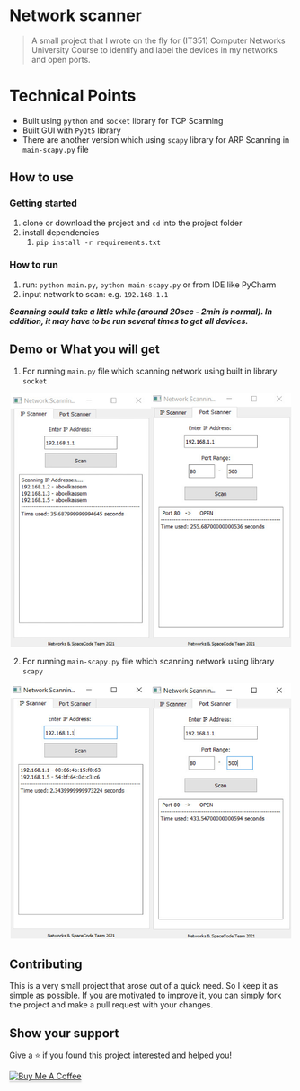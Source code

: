 # Network scanner

> A small project that I wrote on the fly for (IT351) Computer Networks University Course to identify and label the devices in my networks and open ports.

# Technical Points
- Built using `python` and `socket` library for TCP Scanning
- Built GUI with `PyQt5` library
- There are another version which using `scapy` library for ARP Scanning in `main-scapy.py` file

## How to use

### Getting started
 1. clone or download the project and `cd` into the project folder
 2. install dependencies
    1. `pip install -r requirements.txt`

### How to run
1. run: `python main.py`, `python main-scapy.py` or from IDE like PyCharm
2. input network to scan: e.g. `192.168.1.1`

***Scanning could take a little while (around 20sec - 2min is normal). In addition, it may have to be run several times to get all devices.***

## Demo or What you will get
1. For running `main.py` file which scanning network using built in library `socket`

<p align="center" width="100%">
  <img src="https://github.com/aboelkassem/Network-Scanner/blob/master/images/main.jpg" width="500" hight="500"/>
</p>

2. For running `main-scapy.py` file which scanning network using library `scapy`

<p align="center" width="100%">
  <img src="https://github.com/aboelkassem/Network-Scanner/blob/master/images/main-scapy.jpg" width="500" hight="500"/>
</p>

## Contributing
This is a very small project that arose out of a quick need. So I keep it as simple as possible. If you are motivated to improve it, you can simply fork the project and make a pull request with your changes. 

## Show your support

Give a ⭐️ if you found this project interested and helped you!

<a href="https://www.buymeacoffee.com/aboelkassem" target="_blank"><img src="https://www.buymeacoffee.com/assets/img/custom_images/orange_img.png" alt="Buy Me A Coffee" style="height: 41px !important;width: 174px !important;box-shadow: 0px 3px 2px 0px rgba(190, 190, 190, 0.5) !important;-webkit-box-shadow: 0px 3px 2px 0px rgba(190, 190, 190, 0.5) !important;" ></a>


